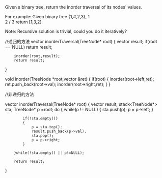 Given a binary tree, return the inorder traversal of its nodes' values.

For example:
Given binary tree {1,#,2,3},
   1
    \
     2
    /
   3
return [1,3,2].

Note: Recursive solution is trivial, could you do it iteratively?



//递归的方法
vector<int> inorderTraversal(TreeNode* root)
{
        vector<int> result;
        if(root == NULL)
            return result;
        
        inorder(root,result);
        return result;
}
    
    
void inorder(TreeNode *root,vector<int> &ret)
{
    if(root)
    {
        inorder(root->left,ret);
        ret.push_back(root->val);
        inorder(root->right,ret);
    }
}


//非递归的方法

vector<int> inorderTraversal(TreeNode* root)
{
        vector<int> result;
        stack<TreeNode*> sta;
        TreeNode* p =root;
        do
        {
            while(p != NULL)
            {
                sta.push(p);
                p = p->left;
            }
            
            if(!sta.empty())
            {
                p = sta.top();
                result.push_back(p->val);
                sta.pop();
                p = p->right;
            }
            
        }while(!sta.empty() || p!=NULL);
        
        return result;
}
